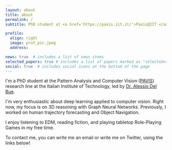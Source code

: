 ```yaml
---
layout: about
title: about
permalink: /
subtitle: PhD student at <a href='https://pavis.iit.it/'>Pavis@IIT </a> #<a href='#'>Affiliations</a>. Address. Contacts. Moto. Etc.

profile:
  align: right
  image: prof_pic.jpeg
  address: 

news: true  # includes a list of news items
selected_papers: true # includes a list of papers marked as "selected={true}"
social: true  # includes social icons at the bottom of the page
---
```

I'm a PhD student at the Pattern Analysis and Computer Vision ([PAVIS](https://pavis.iit.it/)) research line at the Italian Institute of Technology, led by [Dr. Alessio Del Bue](https://www.iit.it/it/people-details/-/people/alessio-delbue).

I'm very enthusiastic about deep learning applied to computer vision. Right now, my focus is on 3D reasoning with Graph Neural Networks. Previously, I worked on human trajectory forecasting and Object Navigation.

I enjoy listening to EDM, reading fiction, and playing tabletop Role-Playing Games in my free time.


To contact me, you can write me an email or write me on Twitter, using the links below!

